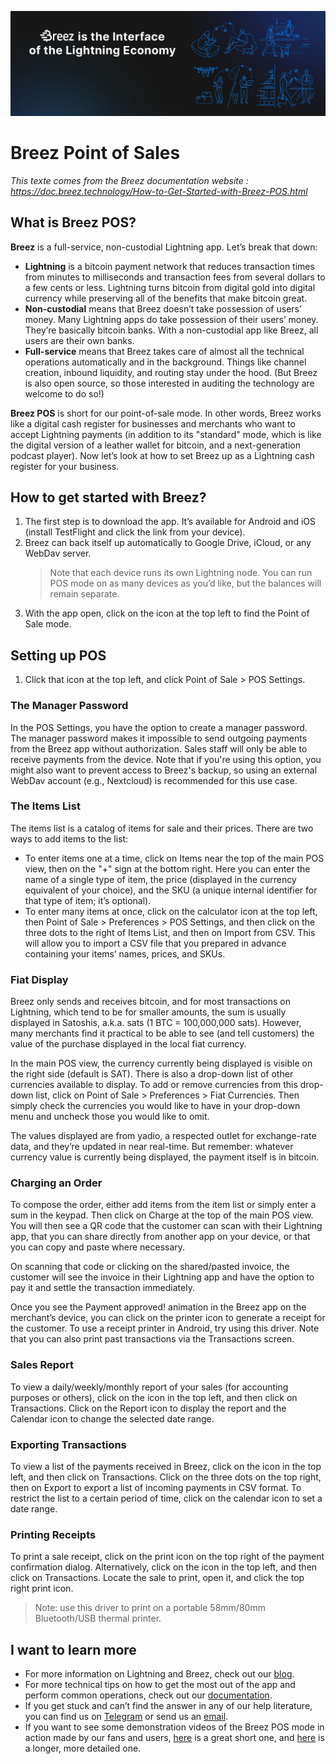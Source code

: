 ![cover](assets/cover.jpeg)

# Breez Point of Sales

_This texte comes from the Breez documentation website : https://doc.breez.technology/How-to-Get-Started-with-Breez-POS.html_

## What is Breez POS?

**Breez** is a full-service, non-custodial Lightning app. Let’s break that down:

- **Lightning** is a bitcoin payment network that reduces transaction times from minutes to milliseconds and transaction fees from several dollars to a few cents or less. Lightning turns bitcoin from digital gold into digital currency while preserving all of the benefits that make bitcoin great.
- **Non-custodial** means that Breez doesn’t take possession of users’ money. Many Lightning apps do take possession of their users’ money. They’re basically bitcoin banks. With a non-custodial app like Breez, all users are their own banks.
- **Full-service** means that Breez takes care of almost all the technical operations automatically and in the background. Things like channel creation, inbound liquidity, and routing stay under the hood. (But Breez is also open source, so those interested in auditing the technology are welcome to do so!)

**Breez POS** is short for our point-of-sale mode. In other words, Breez works like a digital cash register for businesses and merchants who want to accept Lightning payments (in addition to its "standard" mode, which is like the digital version of a leather wallet for bitcoin, and a next-generation podcast player). Now let’s look at how to set Breez up as a Lightning cash register for your business.

## How to get started with Breez?

1. The first step is to download the app. It’s available for Android and iOS (install TestFlight and click the link from your device).
2. Breez can back itself up automatically to Google Drive, iCloud, or any WebDav server.
   > Note that each device runs its own Lightning node. You can run POS mode on as many devices as you’d like, but the balances will remain separate.
3. With the app open, click on the icon at the top left to find the Point of Sale mode.

## Setting up POS

1. Click that icon at the top left, and click Point of Sale > POS Settings.

### The Manager Password

In the POS Settings, you have the option to create a manager password. The manager password makes it impossible to send outgoing payments from the Breez app without authorization. Sales staff will only be able to receive payments from the device. Note that if you're using this option, you might also want to prevent access to Breez's backup, so using an external WebDav account (e.g., Nextcloud) is recommended for this use case.

### The Items List

The items list is a catalog of items for sale and their prices. There are two ways to add items to the list:

- To enter items one at a time, click on Items near the top of the main POS view, then on the "+" sign at the bottom right. Here you can enter the name of a single type of item, the price (displayed in the currency equivalent of your choice), and the SKU (a unique internal identifier for that type of item; it’s optional).
- To enter many items at once, click on the calculator icon at the top left, then Point of Sale > Preferences > POS Settings, and then click on the three dots to the right of Items List, and then on Import from CSV. This will allow you to import a CSV file that you prepared in advance containing your items’ names, prices, and SKUs.

### Fiat Display

Breez only sends and receives bitcoin, and for most transactions on Lightning, which tend to be for smaller amounts, the sum is usually displayed in Satoshis, a.k.a. sats (1 BTC = 100,000,000 sats). However, many merchants find it practical to be able to see (and tell customers) the value of the purchase displayed in the local fiat currency.

In the main POS view, the currency currently being displayed is visible on the right side (default is SAT). There is also a drop-down list of other currencies available to display. To add or remove currencies from this drop-down list, click on Point of Sale > Preferences > Fiat Currencies. Then simply check the currencies you would like to have in your drop-down menu and uncheck those you would like to omit.

The values displayed are from yadio, a respected outlet for exchange-rate data, and they’re updated in near real-time. But remember: whatever currency value is currently being displayed, the payment itself is in bitcoin.

### Charging an Order

To compose the order, either add items from the item list or simply enter a sum in the keypad. Then click on Charge at the top of the main POS view. You will then see a QR code that the customer can scan with their Lightning app, that you can share directly from another app on your device, or that you can copy and paste where necessary.

On scanning that code or clicking on the shared/pasted invoice, the customer will see the invoice in their Lightning app and have the option to pay it and settle the transaction immediately.

Once you see the Payment approved! animation in the Breez app on the merchant’s device, you can click on the printer icon to generate a receipt for the customer. To use a receipt printer in Android, try using this driver. Note that you can also print past transactions via the Transactions screen.

### Sales Report

To view a daily/weekly/monthly report of your sales (for accounting purposes or others), click on the icon in the top left, and then click on Transactions. Click on the Report icon to display the report and the Calendar icon to change the selected date range.

### Exporting Transactions

To view a list of the payments received in Breez, click on the icon in the top left, and then click on Transactions. Click on the three dots on the top right, then on Export to export a list of incoming payments in CSV format. To restrict the list to a certain period of time, click on the calendar icon to set a date range.

### Printing Receipts

To print a sale receipt, click on the print icon on the top right of the payment confirmation dialog. Alternatively, click on the icon in the top left, and then click on Transactions. Locate the sale to print, open it, and click the top right print icon.

> Note: use this driver to print on a portable 58mm/80mm Bluetooth/USB thermal printer.

## I want to learn more

- For more information on Lightning and Breez, check out our [blog](https://breez.technology/blog).
- For more technical tips on how to get the most out of the app and perform common operations, check out our [documentation](https://breez.technology/documentation).
- If you get stuck and can’t find the answer in any of our help literature, you can find us on [Telegram](https://t.me/breez_labs) or send us an [email](mailto:support@breez.technology).
- If you want to see some demonstration videos of the Breez POS mode in action made by our fans and users, [here](https://www.youtube.com/watch?v=xxxx) is a great short one, and [here](https://www.youtube.com/watch?v=xxxx) is a longer, more detailed one.
